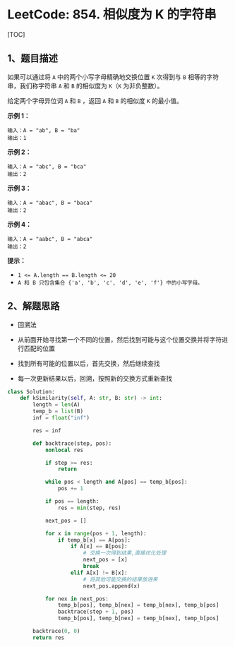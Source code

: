 # LeetCode: 854. 相似度为 K 的字符串

[TOC]

## 1、题目描述

如果可以通过将 `A` 中的两个小写字母精确地交换位置 `K` 次得到与 `B` 相等的字符串，我们称字符串 `A` 和 `B` 的相似度为 `K`（`K` 为非负整数）。

给定两个字母异位词 `A` 和 `B` ，返回 `A` 和 `B` 的相似度 `K` 的最小值。

 

**示例 1：**

```
输入：A = "ab", B = "ba"
输出：1
```

**示例 2：**

```
输入：A = "abc", B = "bca"
输出：2
```


**示例 3：**

```
输入：A = "abac", B = "baca"
输出：2
```


**示例 4：**

```
输入：A = "aabc", B = "abca"
输出：2
```

**提示：**

- `1 <= A.length == B.length <= 20`
- `A 和 B 只包含集合 {'a', 'b', 'c', 'd', 'e', 'f'} 中的小写字母。`



## 2、解题思路

- 回溯法

- 从前面开始寻找第一个不同的位置，然后找到可能与这个位置交换并将字符进行匹配的位置

- 找到所有可能的位置以后，首先交换，然后继续查找
- 每一次更新结果以后，回溯，按照新的交换方式重新查找



```python
class Solution:
    def kSimilarity(self, A: str, B: str) -> int:
        length = len(A)
        temp_b = list(B)
        inf = float("inf")

        res = inf

        def backtrace(step, pos):
            nonlocal res

            if step >= res:
                return

            while pos < length and A[pos] == temp_b[pos]:
                pos += 1

            if pos == length:
                res = min(step, res)

            next_pos = []

            for x in range(pos + 1, length):
                if temp_b[x] == A[pos]:
                    if A[x] == B[pos]:
                        # 交换一次得到结果,直接优化处理
                        next_pos = [x]
                        break
                    elif A[x] != B[x]:
                        # 将其他可能交换的结果放进来
                        next_pos.append(x)

            for nex in next_pos:
                temp_b[pos], temp_b[nex] = temp_b[nex], temp_b[pos]
                backtrace(step + 1, pos)
                temp_b[pos], temp_b[nex] = temp_b[nex], temp_b[pos]

        backtrace(0, 0)
        return res
```

